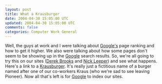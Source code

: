 ```yaml
---           
layout: post
title: What a Krausburger
date: 2004-04-30 15:05:00 UTC
updated: 2004-04-30 15:05:00 UTC
comments: false
categories: Computer Work General
---
```

Well, the guys at work and I were talking about [Google's](http://www.google.com) page ranking and how to get it higher. We also were talking about how some pages don't seem to be showing up in the [Google](http://www.google.com) search results. So, we're all going to try this on our sites ([Derek Brooks](http://derek.broox.com) and [Nick Leeper](http://www.lucky-33.com)) and see what happens. Here's a link to a [Krausburger](http://www.flickr.com/photos/kevinminnis/53444086/). It's really just a fictitious name of a burger named after one of our co-workers Kraus (who we're sad to see leaving Pioneer). Now all that's left is for [Google](http://www.google.com) to index our sites.
